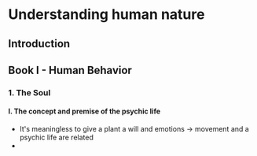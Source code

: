 # Understanding human nature

## Introduction

## Book I - Human Behavior

### 1. The Soul

#### I. The concept and premise of the psychic life

- It's meaningless to give a plant a will and emotions -> movement and a psychic life are related
-  